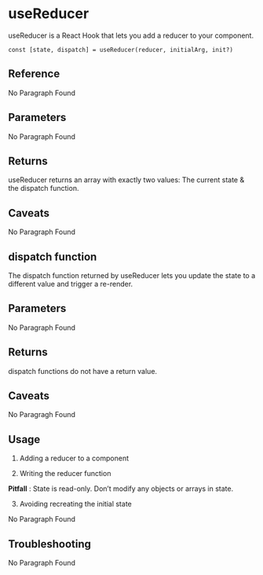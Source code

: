 # useReducer

useReducer is a React Hook that lets you add a reducer to your component.

```
const [state, dispatch] = useReducer(reducer, initialArg, init?)
```

## Reference

No Paragraph Found

## Parameters

No Paragraph Found

## Returns

useReducer returns an array with exactly two values: The current state & the dispatch function.

## Caveats

No Paragraph Found

## dispatch function 

The dispatch function returned by useReducer lets you update the state to a different value and trigger a re-render.

## Parameters

No Paragraph Found

## Returns

dispatch functions do not have a return value.

## Caveats

No Paragragh Found

## Usage

1. Adding a reducer to a component 

2. Writing the reducer function

**Pitfall** : State is read-only. Don’t modify any objects or arrays in state.

3. Avoiding recreating the initial state

No Paragraph Found

## Troubleshooting

No Paragraph Found